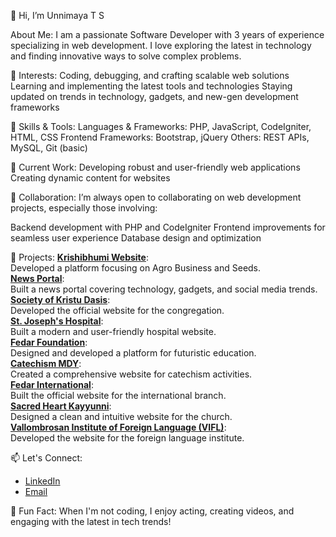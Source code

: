 👋 Hi, I’m Unnimaya T S

About Me:
I am a passionate Software Developer with 3 years of experience specializing in web development. I love exploring the latest in technology and finding innovative ways to solve complex problems.

👀 Interests:
Coding, debugging, and crafting scalable web solutions
Learning and implementing the latest tools and technologies
Staying updated on trends in technology, gadgets, and new-gen development frameworks

🌱 Skills & Tools:
Languages & Frameworks: PHP, JavaScript, CodeIgniter, HTML, CSS
Frontend Frameworks: Bootstrap, jQuery
Others: REST APIs, MySQL, Git (basic)

💼 Current Work:
Developing robust and user-friendly web applications
Creating dynamic content for websites

💞️ Collaboration:
I’m always open to collaborating on web development projects, especially those involving:

Backend development with PHP and CodeIgniter
Frontend improvements for seamless user experience
Database design and optimization

🚀 Projects:
[**Krishibhumi Website**](http://krishibhumi.com):  
Developed a platform focusing on Agro Business and Seeds.  
[**News Portal**](https://kozhicode.com):  
Built a news portal covering technology, gadgets, and social media trends.  
[**Society of Kristu Dasis**](https://www.societyofkristudasi.com):  
Developed the official website for the congregation.  
[**St. Joseph's Hospital**](https://sjmhospital.org):  
Built a modern and user-friendly hospital website.  
[**Fedar Foundation**](https://fedarfoundation.com):  
Designed and developed a platform for futuristic education.  
[**Catechism MDY**](https://catechismmdy.in):  
Created a comprehensive website for catechism activities.  
[**Fedar International**](https://fedar.in):  
Built the official website for the international branch.  
[**Sacred Heart Kayyunni**](https://www.sacredheartkayyunni.com):  
Designed a clean and intuitive website for the church.  
[**Vallombrosan Institute of Foreign Language (VIFL)**](https://vifl.org):  
Developed the website for the foreign language institute. 

📫 Let's Connect:
- [LinkedIn](https://linkedin.com/in/unnimayats)  
- [Email](mailto:unnimayats001@gmail.com)
  
🌟 Fun Fact:
When I'm not coding, I enjoy acting, creating videos, and engaging with the latest in tech trends!
